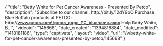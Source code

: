 {
    "title": "Betty White for Pet Cancer Awareness - Presented By Petco",
    "description": "Subscribe to our channel: http:\/\/bit.ly\/12dY9oO Purchase Blue Buffalo products at PETCO: http:\/\/www.petco.com\/petco_page_PC_bluehome.aspx Help Betty White, B...",
    "videoid": "145668",
    "date_created": "1394818884",
    "date_modified": "1418181186",
    "type": "captivate",
    "layout": "video",
    "url": "\/v\/betty-white-for-pet-cancer-awareness-presented-by-petco\/145668"
}